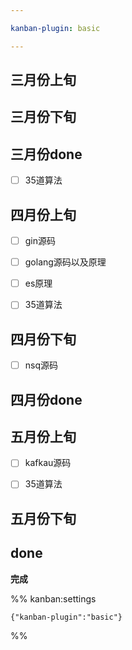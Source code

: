 ```yaml
---

kanban-plugin: basic

---
```


## 三月份上旬



## 三月份下旬



## 三月份done

- [ ] 35道算法


## 四月份上旬

- [ ] gin源码
- [ ] golang源码以及原理
- [ ] es原理
- [ ] 35道算法


## 四月份下旬

- [ ] nsq源码


## 四月份done



## 五月份上旬

- [ ] kafkau源码
- [ ] 35道算法


## 五月份下旬



## done

**完成**




%% kanban:settings
```
{"kanban-plugin":"basic"}
```
%%